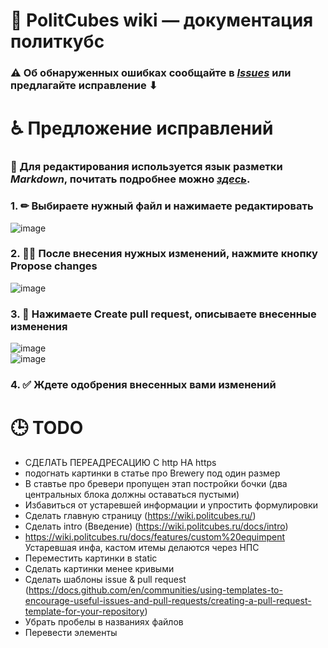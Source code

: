 # 📝 PolitCubes wiki — документация политкубс
  
### ⚠ Об обнаруженных ошибках сообщайте в *[Issues](https://github.com/PolitCubes/wiki/issues)* или предлагайте исправление ⬇    
# ♿ Предложение исправлений
### 📝 Для редактирования используется язык разметки *Markdown*, почитать подробнее можно *[здесь](https://gist.github.com/Jekins/2bf2d0638163f1294637)*.
 ### 1. ✏ Выбираете нужный файл и нажимаете редактировать  
 ![image](https://user-images.githubusercontent.com/51333325/185002621-73f9c7a5-df56-4a24-a141-62ce31d8b0ba.png)
 ### 2. 🙋‍♂️ После внесения нужных изменений, нажмите кнопку Propose changes  
 ![image](https://user-images.githubusercontent.com/51333325/185003035-d4193fab-9b30-4d0c-8b90-0629743f9e50.png)
 ### 3. 🔁 Нажимаете Create pull request, описываете внесенные изменения  
 ![image](https://user-images.githubusercontent.com/51333325/185003556-7c132a21-ddf9-42bf-96bb-04dd6149d554.png)  
 ![image](https://user-images.githubusercontent.com/51333325/185003781-4a8a9f9c-54b6-44f1-92b5-d20206f63753.png)
 ### 4. ✅ Ждете одобрения внесенных вами изменений



# 🕒 TODO
- СДЕЛАТЬ ПЕРЕАДРЕСАЦИЮ С http НА https
- подогнать картинки в статье про Brewery под один размер
- В ставтье про бревери пропущен этап постройки бочки (два центральных блока должны оставаться пустыми)
- Избавиться от устаревшей информации и упростить формулировки
- Сделать главную страницу (https://wiki.politcubes.ru/)
- Сделать intro (Введение) (https://wiki.politcubes.ru/docs/intro)
- https://wiki.politcubes.ru/docs/features/custom%20equimpent Устаревшая инфа, кастом итемы делаются через НПС
- Переместить картинки в static
- Сделать картинки менее кривыми
- Сделать шаблоны issue & pull request (https://docs.github.com/en/communities/using-templates-to-encourage-useful-issues-and-pull-requests/creating-a-pull-request-template-for-your-repository)
- Убрать пробелы в названиях файлов
- Перевести элементы
